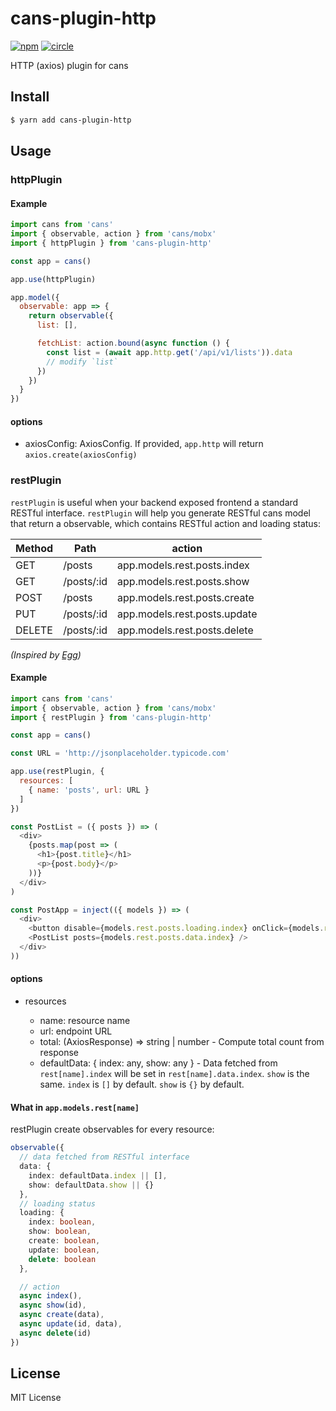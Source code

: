 # cans-plugin-http

[![npm](https://img.shields.io/npm/v/cans-plugin-http.svg)](https://www.npmjs.com/package/cans-plugin-http)
[![circle](https://circleci.com/gh/djyde/cans-plugin-http.svg?style=shield)](https://circleci.com/gh/djyde/cans-plugin-http)

HTTP (axios) plugin for cans

## Install

```bash
$ yarn add cans-plugin-http
```

## Usage

### httpPlugin

#### Example

```js
import cans from 'cans'
import { observable, action } from 'cans/mobx'
import { httpPlugin } from 'cans-plugin-http'

const app = cans()

app.use(httpPlugin)

app.model({
  observable: app => {
    return observable({
      list: [],

      fetchList: action.bound(async function () {
        const list = (await app.http.get('/api/v1/lists')).data
        // modify `list`
      })
    })
  }
})
```

#### options

- axiosConfig: AxiosConfig. If provided, `app.http` will return `axios.create(axiosConfig)`

### restPlugin

`restPlugin` is useful when your backend exposed frontend a standard RESTful interface. `restPlugin` will help you generate RESTful cans model that return a observable, which contains RESTful action and loading status:

Method | Path            | action
-------|-----------------|----------------
GET    | /posts          | app.models.rest.posts.index
GET    | /posts/:id      | app.models.rest.posts.show
POST   | /posts          | app.models.rest.posts.create
PUT    | /posts/:id      | app.models.rest.posts.update
DELETE | /posts/:id      | app.models.rest.posts.delete

*(Inspired by [Egg](https://eggjs.org/zh-cn/basics/router.html))*

#### Example

```js
import cans from 'cans'
import { observable, action } from 'cans/mobx'
import { restPlugin } from 'cans-plugin-http'

const app = cans()

const URL = 'http://jsonplaceholder.typicode.com'

app.use(restPlugin, { 
  resources: [
    { name: 'posts', url: URL }
  ]
})

const PostList = ({ posts }) => (
  <div>
    {posts.map(post => (
      <h1>{post.title}</h1>
      <p>{post.body}</p>
    ))}
  </div>
)

const PostApp = inject(({ models }) => (
  <div>
    <button disable={models.rest.posts.loading.index} onClick={models.rest.posts.index}>Fetch</button>
    <PostList posts={models.rest.posts.data.index} />
  </div>
))
```

#### options

- resources

  - name: resource name
  - url: endpoint URL
  - total: (AxiosResponse) => string | number - Compute total count from response
  - defaultData: { index: any, show: any } - Data fetched from `rest[name].index` will be set in `rest[name].data.index`. `show` is the same. `index` is `[]` by default. `show` is `{}` by default.

#### What in `app.models.rest[name]`

restPlugin create observables for every resource:

```ts
observable({
  // data fetched from RESTful interface
  data: {
    index: defaultData.index || [],
    show: defaultData.show || {}
  },
  // loading status
  loading: {
    index: boolean,
    show: boolean,
    create: boolean,
    update: boolean,
    delete: boolean
  },

  // action
  async index(),
  async show(id),
  async create(data),
  async update(id, data),
  async delete(id)
})
```

## License

MIT License
